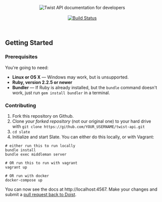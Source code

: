 <p align="center">
  <img src="https://developer.twistapp.com/images/twist_logo.svg" alt="Twist API documentation for developers">
  <br><br>
  <a href="https://travis-ci.org/Doist/Twist-API"><img src="https://travis-ci.org/Doist/Twist-API.svg?branch=master" alt="Build Status"></a>
</p>

<br>

Getting Started
---------------

### Prerequisites

You're going to need:

 - **Linux or OS X** — Windows may work, but is unsupported.
 - **Ruby, version 2.2.5 or newer**
 - **Bundler** — If Ruby is already installed, but the `bundle`
   command doesn't work, just run `gem install bundler` in a terminal.

### Contributing

1. Fork this repository on Github.
2. Clone *your forked repository* (not our original one) to your hard
   drive with `git clone
   https://github.com/YOUR_USERNAME/twist-api.git`
3. `cd slate`
4. Initialize and start Slate. You can either do this locally, or with
   Vagrant:

```shell
# either run this to run locally
bundle install
bundle exec middleman server

# OR run this to run with vagrant
vagrant up

# OR run with docker
docker-compose up
```

You can now see the docs at http://localhost:4567.
Make your changes and submit a [pull request back to Doist](https://github.com/Doist/twist-api/pulls).
